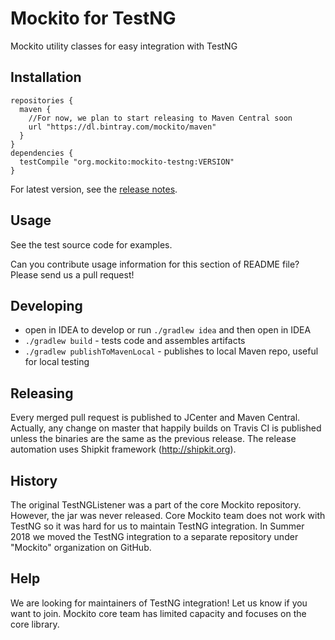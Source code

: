 # Mockito for TestNG

Mockito utility classes for easy integration with TestNG

## Installation

```Gradle
repositories {
  maven {
    //For now, we plan to start releasing to Maven Central soon
    url "https://dl.bintray.com/mockito/maven"
  }
}
dependencies {
  testCompile "org.mockito:mockito-testng:VERSION"
}
```

For latest version, see the [release notes](/docs/release-notes.md).

## Usage

See the test source code for examples.

Can you contribute usage information for this section of README file?
Please send us a pull request!

## Developing

- open in IDEA to develop or run ```./gradlew idea``` and then open in IDEA
- ```./gradlew build``` - tests code and assembles artifacts
- ```./gradlew publishToMavenLocal``` - publishes to local Maven repo, useful for local testing

## Releasing

Every merged pull request is published to JCenter and Maven Central.
Actually, any change on master that happily builds on Travis CI is published
unless the binaries are the same as the previous release.
The release automation uses Shipkit framework (http://shipkit.org).

## History

The original TestNGListener was a part of the core Mockito repository. However, the jar was never released. Core Mockito team does not work with TestNG so it was hard for us to maintain TestNG integration. In Summer 2018 we moved the TestNG integration to a separate repository under "Mockito" organization on GitHub.

## Help

We are looking for maintainers of TestNG integration! Let us know if you want to join. Mockito core team has limited capacity and focuses on the core library.
